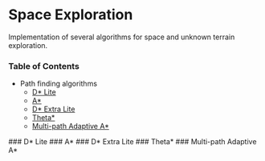 # Space Exploration
Implementation of several algorithms for space and unknown terrain exploration.

### Table of Contents
- Path finding algorithms
  - [D* Lite](#dlite) 
  - [A*](#a) 
  - [D* Extra Lite](#dextralite) 
  - [Theta*](#theta) 
  - [Multi-path Adaptive A*](#multi-path-a) 

<a name="dlite"/>
### D* Lite


<a name="a"/>
### A*


<a name="dextralite"/>
### D* Extra Lite


<a name="theta"/>
### Theta*


<a name="multi-path-a"/>
### Multi-path Adaptive A*


